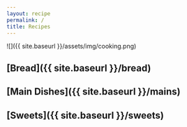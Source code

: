 ```yaml
---
layout: recipe
permalink: /
title: Recipes
---
```


![]({{ site.baseurl }}/assets/img/cooking.png)

## [Bread]({{ site.baseurl }}/bread)

## [Main Dishes]({{ site.baseurl }}/mains)

## [Sweets]({{ site.baseurl }}/sweets)

